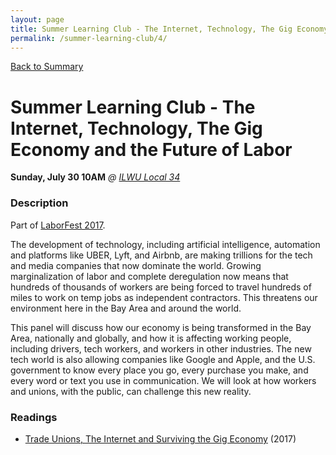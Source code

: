 ```yaml
---
layout: page
title: Summer Learning Club - The Internet, Technology, The Gig Economy and the Future of Labor
permalink: /summer-learning-club/4/
---
```

[Back to Summary](/summer-learning-club/)

# Summer Learning Club - The Internet, Technology, The Gig Economy and the Future of Labor
**Sunday, July 30 10AM**
*@ [ILWU Local 34](https://www.google.com/maps/place/ILWU+Local+34/@37.7798541,-122.3905908,17z/data=!3m1!4b1!4m5!3m4!1s0x808f7fd83bdd2649:0x277334970df1ad40!8m2!3d37.7798499!4d-122.3884021)*

### Description

Part of [LaborFest 2017](http://www.laborfest.net/).

The development of technology, including artificial intelligence, automation and platforms like UBER, Lyft, and Airbnb, are making trillions for the tech and media companies that now dominate the world. Growing marginalization of labor and complete deregulation now means that hundreds of thousands of workers are being forced to travel hundreds of miles to work on temp jobs as independent contractors. This threatens our environment here in the Bay Area and around the world.

This panel will discuss how our economy is being transformed in the Bay Area, nationally and globally, and how it is affecting working people, including drivers, tech workers, and workers in other industries.
The new tech world is also allowing companies like Google and Apple, and the U.S. government to know every place you go, every purchase you make, and every word or text you use in communication. We will look at how workers and unions, with the public, can challenge this new reality.

### Readings
- [Trade Unions, The Internet and Surviving the Gig Economy](https://www.opendemocracy.net/beyondslavery/alex-j-wood/trade-unions-internet-and-surviving-gig-economy) (2017)
